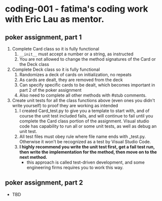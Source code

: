 # coding-001 - fatima's coding work with Eric Lau as mentor.

## poker assignment, part 1
1. Complete Card class so it is fully functional
   1. `__init__` must accept a number or a string, as instructed
   1. You are not allowed to change the method signatures of the Card or the Deck class
1. Complete Deck class so it is fully functional
   1. Randomizes a deck of cards on initialization, no repeats
   1. As cards are dealt, they are removed from the deck
   1. Can specify specific cards to be dealt, which becomes important in part 2 of the poker assignment
   1. Also need to complete all other methods with #stub comments.
1. Create unit tests for all the class functions above (even ones you didn't write yourself) to proof they are working as intended
   1. I created Card_test.py to give you a template to start with, and of course the unit test included fails, and will continue to fail until you complete the Card class portion of the assignment. Visual studio code has capability to run all or some unit tests, as well as debug an unit test.
   1. All test files must obey rule where file name ends with _test.py. Otherwise it won't be recognized as a test by Visual Studio Code.
   1. **I highly recommend you write the unit test first, get a fail test run, then write the implementation for the method, then move on to the next method.**
      * this approach is called test-driven development, and some engineering firms requires you to work this way.

## poker assignment, part 2
* TBD



